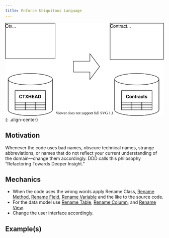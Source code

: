 ```yaml
---
title: Enforce Ubiquitous Language
---
```


![](../../images/domain-driven-refactorings/tactical/enforce-ubiquitous-language.drawio.svg){: .align-center}

## Motivation

Whenever the code uses bad names, obscure technical names, strange abbreviations, or names that do not reflect your current understanding of the domain—change them accordingly. DDD calls this philosophy “Refactoring Towards Deeper Insight.”

## Mechanics

<!--
TODO: Rename Class is not in Fowler's Catalog??
-->

<!--
TODO 2: Link to Remove Dead Code
-->

- When the code uses the wrong words apply Rename Class, [Rename Method](https://refactoring.com/catalog/changeFunctionDeclaration.html), [Rename Field](https://refactoring.com/catalog/renameField.html), [Rename Variable](https://refactoring.com/catalog/renameVariable.html) and the like to the source code.
- For the data model use [Rename Table](https://databaserefactoring.com/RenameTable.html), [Rename Column](https://databaserefactoring.com/RenameColumn.html), and [Rename View](https://databaserefactoring.com/RenameView.html).
- Change the user interface accordingly.

## Example(s)
